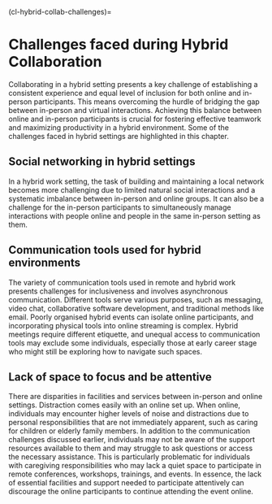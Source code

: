 (cl-hybrid-collab-challenges)=
# Challenges faced during Hybrid Collaboration

Collaborating in a hybrid setting presents a key challenge of establishing a consistent experience and equal level of inclusion for both online and in-person participants.
This means overcoming the hurdle of bridging the gap between in-person and virtual interactions.
Achieving this balance between online and in-person participants is crucial for fostering effective teamwork and maximizing productivity in a hybrid environment.
Some of the challenges faced in hybrid settings are highlighted in this chapter.

## Social networking in hybrid settings

In a hybrid work setting, the task of building and maintaining a local network becomes more challenging due to limited natural social interactions and a systematic imbalance between in-person and online groups.
It can also be a challenge for the in-person participants to simultaneously manage interactions with people online and people in the same in-person setting as them.

## Communication tools used for hybrid environments
The variety of communication tools used in remote and hybrid work presents challenges for inclusiveness and involves asynchronous communication.
Different tools serve various purposes, such as messaging, video chat, collaborative software development, and traditional methods like email.
Poorly organised hybrid events can isolate online participants, and incorporating physical tools into online streaming is complex.
Hybrid meetings require different etiquette, and unequal access to communication tools may exclude some individuals, especially those at early career stage who might still be exploring how to navigate such spaces.

## Lack of space to focus and be attentive
There are disparities in facilities and services between in-person and online settings.
Distraction comes easily with an online set up.
When online, individuals may encounter higher levels of noise and distractions due to personal responsibilities that are not immediately apparent, such as caring for children or elderly family members.
In addition to the communication challenges discussed earlier, individuals may not be aware of the support resources available to them and may struggle to ask questions or access the necessary assistance.
This is particularly problematic for individuals with caregiving responsibilities who may lack a quiet space to participate in remote conferences, workshops, trainings, and events.
In essence, the lack of essential facilities and support needed to participate attentively can discourage the online participants to continue attending the event online.
